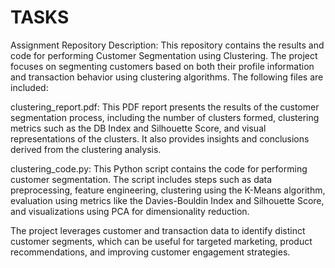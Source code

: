 # TASKS
Assignment
Repository Description:
This repository contains the results and code for performing Customer Segmentation using Clustering. The project focuses on segmenting customers based on both their profile information and transaction behavior using clustering algorithms. The following files are included:

clustering_report.pdf: This PDF report presents the results of the customer segmentation process, including the number of clusters formed, clustering metrics such as the DB Index and Silhouette Score, and visual representations of the clusters. It also provides insights and conclusions derived from the clustering analysis.

clustering_code.py: This Python script contains the code for performing customer segmentation. The script includes steps such as data preprocessing, feature engineering, clustering using the K-Means algorithm, evaluation using metrics like the Davies-Bouldin Index and Silhouette Score, and visualizations using PCA for dimensionality reduction.

The project leverages customer and transaction data to identify distinct customer segments, which can be useful for targeted marketing, product recommendations, and improving customer engagement strategies.
